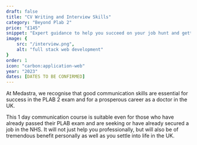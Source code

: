```yaml
---
draft: false
title: "CV Writing and Interview Skills"
category: "Beyond Plab 2"
price: "£145"
snippet: "Expert guidance to help you succeed on your job hunt and getting the postion you deserve."
image: {
    src: "/interview.png",
    alt: "full stack web development"
}
order: 1
icon: "carbon:application-web"
year: "2023"
dates: [DATES TO BE CONFIRMED]
---
```


At Medastra, we recognise that good communication skills are essential for success in the PLAB 2 exam and for a prosperous career as a doctor in the UK.

This 1 day communication course is suitable even for those who have already passed their PLAB exam and are seeking or have already secured a job in the NHS. It will not just help you professionally, but will also be of tremendous benefit personally as well as you settle into life in the UK.